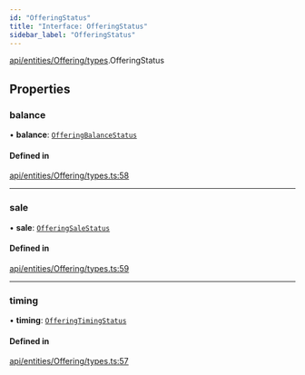 ```yaml
---
id: "OfferingStatus"
title: "Interface: OfferingStatus"
sidebar_label: "OfferingStatus"
---
```


[api/entities/Offering/types](../../../../../../modules/API/Entities/Offering/Types/Types.md).OfferingStatus

## Properties

### balance

• **balance**: [`OfferingBalanceStatus`](../../../../../../enums/API/Entities/Offering/Types/OfferingBalanceStatus/OfferingBalanceStatus.md)

#### Defined in

[api/entities/Offering/types.ts:58](https://github.com/PolymeshAssociation/polymesh-sdk/blob/2d3ac2aea/src/api/entities/Offering/types.ts#L58)

___

### sale

• **sale**: [`OfferingSaleStatus`](../../../../../../enums/API/Entities/Offering/Types/OfferingSaleStatus/OfferingSaleStatus.md)

#### Defined in

[api/entities/Offering/types.ts:59](https://github.com/PolymeshAssociation/polymesh-sdk/blob/2d3ac2aea/src/api/entities/Offering/types.ts#L59)

___

### timing

• **timing**: [`OfferingTimingStatus`](../../../../../../enums/API/Entities/Offering/Types/OfferingTimingStatus/OfferingTimingStatus.md)

#### Defined in

[api/entities/Offering/types.ts:57](https://github.com/PolymeshAssociation/polymesh-sdk/blob/2d3ac2aea/src/api/entities/Offering/types.ts#L57)
